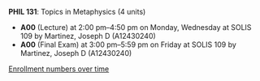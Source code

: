 **PHIL 131**: Topics in Metaphysics (4 units)

- **A00** (Lecture) at 2:00 pm–4:50 pm on Monday, Wednesday at SOLIS 109 by Martinez, Joseph D (A12430240)
- **A00** (Final Exam) at 3:00 pm–5:59 pm on Friday at SOLIS 109 by Martinez, Joseph D (A12430240)

[Enrollment numbers over time](./PHIL131.tsv)
